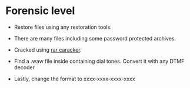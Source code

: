 # Forensic level

- Restore files using any restoration tools.
- There are many files including some password protected archives. 
 - Cracked using [rar caracker](http://www.crark.net).
- Find a .waw file inside containing dial tones. Convert it with any DTMF decoder

- Lastly, change the format to xxxx-xxxx-xxxx-xxxx
